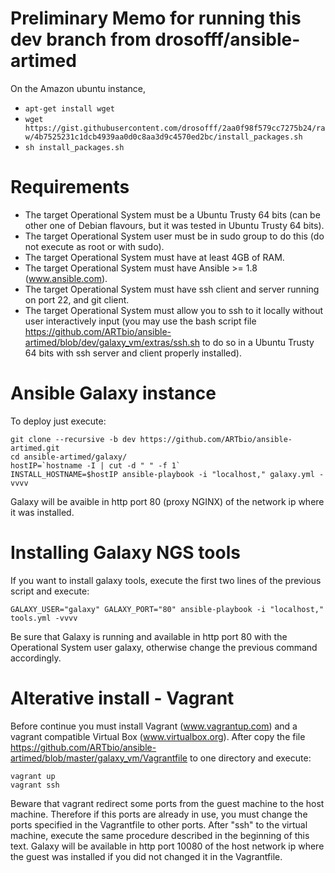 # Preliminary Memo for running this dev branch from drosofff/ansible-artimed
On the Amazon ubuntu instance,
 * `apt-get install wget`
 * `wget https://gist.githubusercontent.com/drosofff/2aa0f98f579cc7275b24/raw/4b7525231c1dcb4939aa0d0c8aa3d9c4570ed2bc/install_packages.sh`
 * `sh install_packages.sh`



# Requirements
  * The target Operational System must be a Ubuntu Trusty 64 bits (can be other one of Debian flavours, but it was tested in Ubuntu Trusty 64 bits).
  * The target Operational System user must be in sudo group to do this (do not execute as root or with sudo).
  * The target Operational System must have at least 4GB of RAM.
  * The target Operational System must have Ansible >= 1.8 (www.ansible.com).
  * The target Operational System must have ssh client and server running on port 22, and git client.
  * The target Operational System must allow you to ssh to it locally without user interactively input (you may use the bash script file https://github.com/ARTbio/ansible-artimed/blob/dev/galaxy_vm/extras/ssh.sh to do so in a Ubuntu Trusty 64 bits with ssh server and client properly installed).
  

# Ansible Galaxy instance
To deploy just execute:
```
git clone --recursive -b dev https://github.com/ARTbio/ansible-artimed.git
cd ansible-artimed/galaxy/
hostIP=`hostname -I | cut -d " " -f 1`
INSTALL_HOSTNAME=$hostIP ansible-playbook -i "localhost," galaxy.yml -vvvv
```
Galaxy will be avaible in http port 80 (proxy NGINX) of the network ip where it was installed.

# Installing Galaxy NGS tools
If you want to install galaxy tools, execute the first two lines of the previous script and execute: 
```
GALAXY_USER="galaxy" GALAXY_PORT="80" ansible-playbook -i "localhost," tools.yml -vvvv
```
Be sure that Galaxy is running and available in http port 80 with the Operational System user galaxy, otherwise change the previous command accordingly. 

# Alterative install - Vagrant
Before continue you must install Vagrant (www.vagrantup.com) and a vagrant compatible Virtual Box (www.virtualbox.org).
After copy the file https://github.com/ARTbio/ansible-artimed/blob/master/galaxy_vm/Vagrantfile to one directory and execute:
```
vagrant up
vagrant ssh
```

Beware that vagrant redirect some ports from the guest machine to the host machine. Therefore if this ports are already in use, you must change the ports specified in the Vagrantfile to other ports.
After "ssh" to the virtual machine, execute the same procedure described in the beginning of this text. 
Galaxy will be available in http port 10080 of the host network ip where the guest was installed if you did not changed it in the Vagrantfile.
